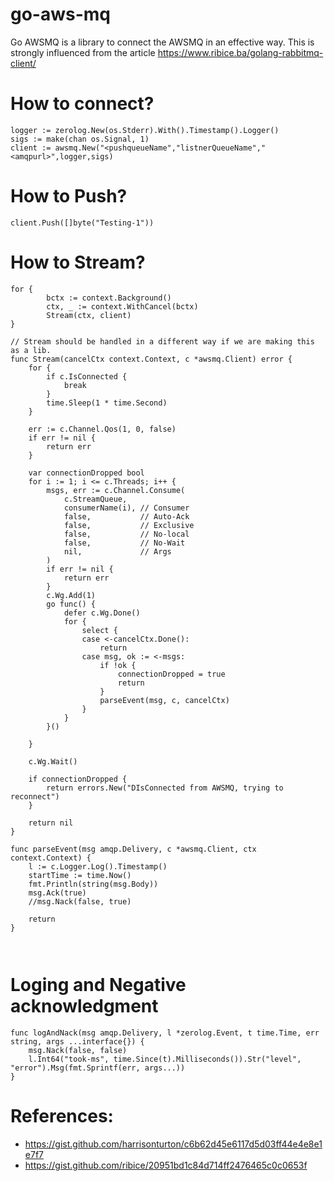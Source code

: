 # go-aws-mq
Go AWSMQ is a library to connect the AWSMQ in an effective way. This is strongly influenced from the article https://www.ribice.ba/golang-rabbitmq-client/

# How to connect?

```
logger := zerolog.New(os.Stderr).With().Timestamp().Logger()
sigs := make(chan os.Signal, 1)
client := awsmq.New("<pushqueueName","listnerQueueName","<amqpurl>",logger,sigs)
```
# How to Push?

```
client.Push([]byte("Testing-1"))
```


# How to Stream?

```
for {
		bctx := context.Background()
		ctx, _ := context.WithCancel(bctx)
		Stream(ctx, client)
}
  
// Stream should be handled in a different way if we are making this as a lib.
func Stream(cancelCtx context.Context, c *awsmq.Client) error {
	for {
		if c.IsConnected {
			break
		}
		time.Sleep(1 * time.Second)
	}

	err := c.Channel.Qos(1, 0, false)
	if err != nil {
		return err
	}

	var connectionDropped bool
	for i := 1; i <= c.Threads; i++ {
		msgs, err := c.Channel.Consume(
			c.StreamQueue,
			consumerName(i), // Consumer
			false,           // Auto-Ack
			false,           // Exclusive
			false,           // No-local
			false,           // No-Wait
			nil,             // Args
		)
		if err != nil {
			return err
		}
		c.Wg.Add(1)
		go func() {
			defer c.Wg.Done()
			for {
				select {
				case <-cancelCtx.Done():
					return
				case msg, ok := <-msgs:
					if !ok {
						connectionDropped = true
						return
					}
					parseEvent(msg, c, cancelCtx)
				}
			}
		}()

	}

	c.Wg.Wait()

	if connectionDropped {
		return errors.New("DIsConnected from AWSMQ, trying to reconnect")
	}

	return nil
}

func parseEvent(msg amqp.Delivery, c *awsmq.Client, ctx context.Context) {
	l := c.Logger.Log().Timestamp()
	startTime := time.Now()
	fmt.Println(string(msg.Body))
	msg.Ack(true)
	//msg.Nack(false, true)
  
	return  
}  
  
  
```

# Loging and Negative acknowledgment
```
func logAndNack(msg amqp.Delivery, l *zerolog.Event, t time.Time, err string, args ...interface{}) {
	msg.Nack(false, false)
	l.Int64("took-ms", time.Since(t).Milliseconds()).Str("level", "error").Msg(fmt.Sprintf(err, args...))
}
```
# References: 
- https://gist.github.com/harrisonturton/c6b62d45e6117d5d03ff44e4e8e1e7f7
- https://gist.github.com/ribice/20951bd1c84d714ff2476465c0c0653f

